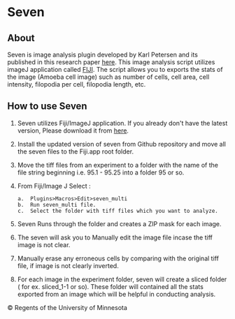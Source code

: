 # Seven

## About 
Seven is image analysis plugin developed by Karl Petersen and its published in this research paper [here](http://www.pnas.org/content/pnas/113/50/E8059.full.pdf). This image analysis script utilizes imageJ application called [FIJI](https://fiji.sc/). The script allows you to exports the stats of the image (Amoeba cell image) such as number of cells, cell area, cell intensity, filopodia per cell, filopodia length, etc.

## How to use Seven
1. Seven utilizes Fiji/ImageJ application. If you already don't have the latest version, Please download it from [here](https://fiji.sc/).

2. Install the updated version of seven from Github repository and move all the seven files to the Fiji.app root folder.

3. Move the tiff files from an experiment to a folder with the name of the file string beginning i.e. 95.1 - 95.25 into a folder 95 or so.

4.	From Fiji/Image J Select :

        a.  Plugins>Macros>Edit>seven_multi
        b.  Run seven_multi file.
        c.  Select the folder with tiff files which you want to analyze. 

5.	Seven Runs through the folder and creates a ZIP mask for each image.

6. The seven will ask you to Manually edit the image file incase the tiff image is not clear.

7. Manually erase any erroneous cells by comparing with the original tiff file, if image is not clearly inverted.

8. For each image in the experiment folder, seven will create a sliced folder ( for ex. sliced_1-1 or so). These folder will contained all the stats exported from an image which will be helpful in conducting analysis.



&copy; Regents of the University of Minnesota

